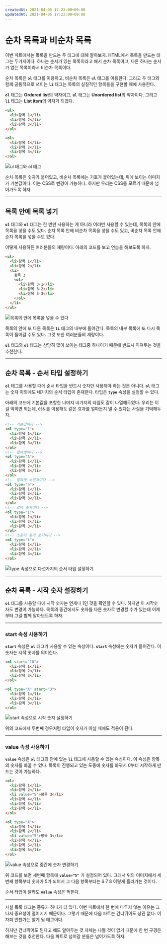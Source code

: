```yaml
---
createdAt: 2021-04-05 17:23:00+09:00
updatedAt: 2021-04-05 17:23:00+09:00
---
```


# 순차 목록과 비순차 목록
이번 파트에서는 목록을 만드는 두 태그에 대해 알아보자. HTML에서 목록을 만드는 태그는 두가지이다. 하나는 순서가 있는 목록이라고 해서 순차 목록이고, 다른 하나는 순서가 없는 목록이라서 비순차 목록이다.

순차 목록은 **`ol`** 태그를 이용하고, 비순차 목록은 **`ul`** 태그를 이용한다. 그리고 두 태그와 함께 공통적으로 쓰이는 **`li`** 태그는 목록의 실질적인 항목들을 구현할 때에 사용한다.

**`ol`** 태그는 **Ordered list**의 약자이고, **`ul`** 태그는 **Unordered list**의 약자이다. 그리고 **`li`** 태그는 **List item**의 약자가 되겠다.

```html
<ul>
  <li>항목 1</li>
  <li>항목 2</li>
  <li>항목 3</li>
</ul>

<ol>
  <li>항목 1</li>
  <li>항목 2</li>
  <li>항목 3</li>
</ol>
```

![ul 태그와 ol 태그](https://i.postimg.cc/1Rq1gbxg/K-20210405-214759.png)

순차 목록은 숫자가 붙어있고, 비순차 목록에는 기호가 붙어있는데, 위에 보이는 이미지가 기본값이다. 이는 CSS로 변경이 가능하다. 하지만 우리는 CSS를 모르기 때문에 넘어가도록 하자.

---

## 목록 안에 목록 넣기
**`ul`** 태그와 **`ol`** 태그는 한 번만 사용하는 게 아니라 여러번 사용할 수 있는데, 목록의 안에 목록을 넣을 수도 있다. 순차 목록 안에 비순차 목록을 넣을 수도 있고, 비순차 목록 안에 순차 목록을 넣을 수도 있다.

어떻게 사용하든 여러분들의 재량이다. 아래의 코드를 보고 연습을 해보도록 하자.

```html
<ul>
  <li>항목 1</li>
  <li>항목 2</li>
  <li>
    항목 3
    <ol>
      <li>항목 3-1</li>
      <li>항목 3-2</li>
      <li>항목 3-3</li>
    </ol>
  </li>
</ul>
```

![목록의 안에 목록을 넣을 수 있다](https://i.postimg.cc/k5hr518w/K-20210405-224528.png)

목록의 안에 또 다른 목록은 **`li`** 태그의 내부에 들어간다. 목록의 내부 목록에 또 다시 목록이 들어갈 수도 있다. 그것 또한 여러분들의 재량이다.

**`ul`** 태그와 **`ol`** 태그는 상당히 많이 쓰이는 태그중 하나이기 때문에 반드시 익혀두는 것을 추천한다.

---

## 순차 목록 - 순서 타입 설정하기
**`ol`** 태그를 사용할 때에 순서 타입을 반드시 숫자만 사용해야 하는 것은 아니다. **`ol`** 태그는 숫자 이외에도 네가지의 순서 타입이 존재한다. 타입은 **`type`** 속성을 설정할 수 있다.

아래의 코드에 기본값을 포함한 나머지 네가지의 타입도 같이 나열해두었다. 우리는 이걸 익히면 되는데, **`CSS`** 를 이용해도 같은 효과를 얼마든지 낼 수 있다는 사실을 기억해두자.

```html
<!-- 기본값이다 -->
<ol type="1">
  <li>항목 1</li>
  <li>항목 2</li>
  <li>항목 3</li>
</ol>
<!-- 알파벳이다 -->
<ol type="A">
  <li>항목 1</li>
  <li>항목 2</li>
  <li>항목 3</li>
</ol>
<!-- 알파벳 소문자이다 -->
<ol type="a">
  <li>항목 1</li>
  <li>항목 2</li>
  <li>항목 3</li>
</ol>
<!-- 로마 숫자이다 -->
<ol type="I">
  <li>항목 1</li>
  <li>항목 2</li>
  <li>항목 3</li>
</ol>
<!-- 소문자 로마 숫자이다 -->
<ol type="i">
  <li>항목 1</li>
  <li>항목 2</li>
  <li>항목 3</li>
</ol>
```

![type 속성으로 다섯가지의 순서 타입 설정하기](https://i.postimg.cc/rmB5qTpT/K-20210405-225709.png)

---

## 순차 목록 - 시작 숫자 설정하기
**`ol`** 태그를 사용할 때에 시작 숫자는 언제나 1인 것을 확인할 수 있다. 하지만 이 시작숫자도 변경이 가능하다. 목록의 중간에서도 숫자를 다른 숫자로 변경할 수가 있는데 이제부터 그걸 함께 알아보도록 하자.

---

### start 속성 사용하기
**`start`** 속성은 **`ol`** 태그가 사용할 수 있는 속성이다. **`start`** 속성에는 숫자가 들어간다. 이 숫자는 시작 숫자를 의미한다.

```html
<ol start="18">
  <li>항목 1</li>
  <li>항목 2</li>
  <li>항목 3</li>
</ol>

<ol type="A" start="3">
  <li>항목 1</li>
  <li>항목 2</li>
  <li>항목 3</li>
</ol>
```

![start 속성으로 시작 숫자 설정하기](https://i.postimg.cc/k5k08jMc/K-20210405-231851.png)

위의 코드에서 두번째 경우처럼 타입이 숫자가 아닐 때에도 적용이 된다.

---

### value 속성 사용하기
**`value`** 속성은 **`ol`** 태그의 안에 있는 **`li`** 태그에 사용할 수 있는 속성이다. 이 속성은 항목의 숫자를 바꿀 수 있다. 목록이 진행되고 있는 도중에 숫자를 바꿔서 0부터 시작하게 만드는 것이 가능하다.

```html
<ol>
  <li>항목 1</li>
  <li>항목 2</li>
  <li value="5">항목 3</li>
  <li>항목 4</li>
  <li>항목 5</li>
  <li>항목 6</li>
</ol>

<ol type="A">
  <li>항목 1</li>
  <li>항목 2</li>
  <li value="5">항목 3</li>
  <li>항목 4</li>
  <li>항목 5</li>
  <li>항목 6</li>
</ol>
```

![value 속성으로 중간에 숫자 변경하기](https://i.postimg.cc/SN2tL651/K-20210405-232400.png)

위 코드를 보면 세번째 항목에 **`value="5"`** 가 설정되어 있다. 그래서 위의 이미지에서 세번째 항목부터 숫자가 5가 되어서 그 다음 항목부터는 6 7 8 이렇게 흘러가는 것이다.

순서 타입이 달라도 **`value`** 속성은 먹힌다.

---

사실 목록 태그는 종류가 하나가 더 있다. 이번 파트에서 한 번에 다루지 않는 이유는 그다지 중요성이 떨어지기 때문이다. 그렇기 때문에 다음 파트는 건너뛰어도 상관 없다. 어차피 언젠가는 알게 될 태그이다.

하지만 건너뛰어도 된다고 해도 알아두는 것 자체는 나쁠 것이 없기 때문에 한 번 구경은 해보는 것을 추천한다. 다음 파트로 넘어갈 분들은 넘어가도록 하자.